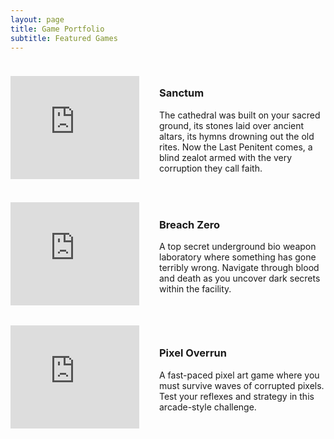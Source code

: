 ```yaml
---
layout: page
title: Game Portfolio
subtitle: Featured Games
---
```



<style>
.game-container {
    display: flex;
    align-items: center;
    gap: 2rem;
    margin: 2rem 0;
}

.game-description {
    flex: 1;
}
</style>

<div class="game-container">
    <div class="game-widget">
        <iframe frameborder="0" 
            src="https://itch.io/embed/3552305?linkback=true&amp;border_width=0&amp;bg_color=3f2832" 
            width="206" height="165">
            <a href="https://trev3lyan.itch.io/sanctum">Sanctum by Trev3lyan, CallMeCocoGrr, Zzzinter</a>
        </iframe>
    </div>
    <div class="game-description">
        <h3>Sanctum</h3>
        <p>The cathedral was built on your sacred ground, its stones laid over ancient altars, its hymns drowning out the old rites. Now the Last Penitent comes, a blind zealot armed with the very corruption they call faith.</p>
    </div>
</div>

<div class="game-container">
    <div class="game-widget">
        <iframe frameborder="0" 
            src="https://itch.io/embed/3287860?border_width=0&amp;bg_color=9e2835" 
            width="206" height="165">
            <a href="https://finbox-entertainment.itch.io/breach-zero">Breach Zero by Finbox Entertainment</a>
        </iframe>
    </div>
    <div class="game-description">
        <h3>Breach Zero</h3>
        <p>A top secret underground bio weapon laboratory where something has gone terribly wrong. Navigate through blood and death as you uncover dark secrets within the facility.</p>
    </div>
</div>

<div class="game-container">
    <div class="game-widget">
        <iframe frameborder="0" 
            src="https://itch.io/embed/3374585?border_width=0&amp;dark=true" 
            width="206" height="165">
            <a href="https://callmecocogrr.itch.io/pixel-overrun">Pixel Overrun by CallMeCocoGrr</a>
        </iframe>
    </div>
    <div class="game-description">
        <h3>Pixel Overrun</h3>
        <p>A fast-paced pixel art game where you must survive waves of corrupted pixels. Test your reflexes and strategy in this arcade-style challenge.</p>
    </div>
</div>